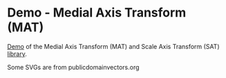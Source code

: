# Demo - Medial Axis Transform (MAT)
[Demo](https://florissteenkamp.github.io/MAT-Demo/) of the Medial Axis 
Transform (MAT) and Scale Axis Transform (SAT) 
[library](https://github.com/FlorisSteenkamp/MAT).

Some SVGs are from publicdomainvectors.org